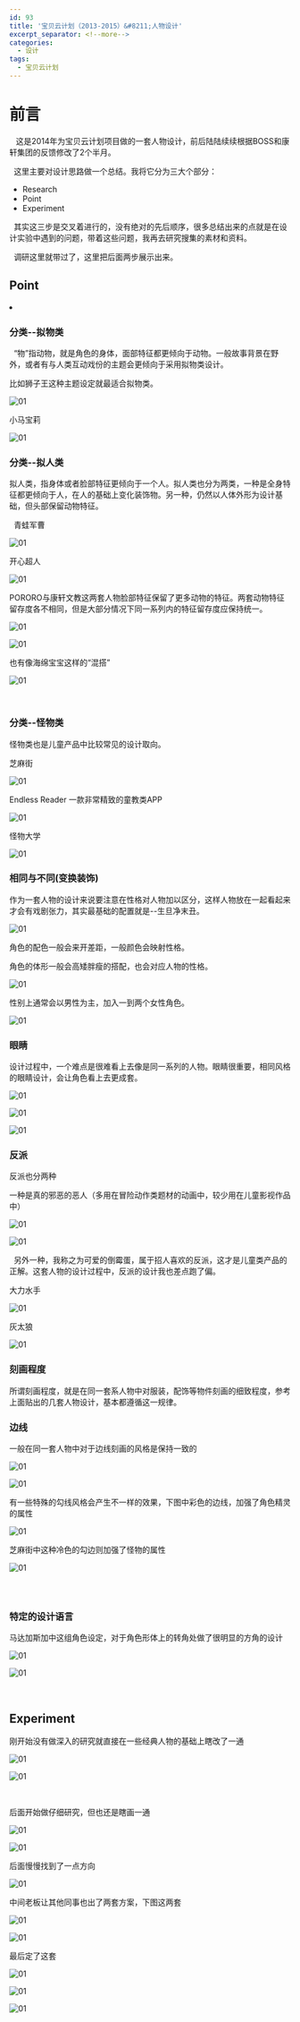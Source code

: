 ```yaml
---
id: 93
title: '宝贝云计划（2013-2015）&#8211;人物设计'
excerpt_separator: <!--more-->
categories:
  - 设计
tags:
  - 宝贝云计划
---
```

# 前言

&nbsp; &nbsp;这是2014年为宝贝云计划项目做的一套人物设计，前后陆陆续续根据BOSS和康轩集团的反馈修改了2个半月。

&nbsp; 这里主要对设计思路做一个总结。我将它分为三大个部分：

  * Research
  * Point
  * Experiment

&nbsp; 其实这三步是交叉着进行的，没有绝对的先后顺序，很多总结出来的点就是在设计实验中遇到的问题，带着这些问题，我再去研究搜集的素材和资料。

&nbsp; 调研这里就带过了，这里把后面两步展示出来。

<!--more-->

## Point

<li style="text-align: left;">

### 分类--拟物类

</li>

<p style="text-align: left;">
  &nbsp; “物”指动物，就是角色的身体，面部特征都更倾向于动物。一般故事背景在野外，或者有与人类互动戏份的主题会更倾向于采用拟物类设计。
</p>

<p style="text-align: left;">
  比如狮子王这种主题设定就最适合拟物类。
</p>

<p style="text-align: left;">

![01](/wp-content/uploads/2017/12/timg-5.jpeg)

</p>

<p style="text-align: left;">
  小马宝莉
</p>

<p style="text-align: left;">

![01](/wp-content/uploads/2017/12/timg-1.jpeg)

</p>

### 分类--拟人类

拟人类，指身体或者脸部特征更倾向于一个人。拟人类也分为两类，一种是全身特征都更倾向于人，在人的基础上变化装饰物。另一种，仍然以人体外形为设计基础，但头部保留动物特征。

<p style="text-align: left;">
  &nbsp;  青蛙军曹

![01](/wp-content/uploads/2017/12/u8174966611344930576fm27gp0.jpg)

</p>

<p style="text-align: left;">
  开心超人

![01](/wp-content/uploads/2017/12/QQ20171218-1@2x.png)

</p>

PORORO与康轩文教这两套人物脸部特征保留了更多动物的特征。两套动物特征留存度各不相同，但是大部分情况下同一系列内的特征留存度应保持统一。

![01](/wp-content/uploads/2017/12/timg-3.jpeg)

![01](/wp-content/uploads/2017/12/QQ20171218-2@2x.png)

也有像海绵宝宝这样的“混搭”

![01](/wp-content/uploads/2017/12/QQ20171218-3@2x.png)

&nbsp;

### 分类--怪物类

怪物类也是儿童产品中比较常见的设计取向。

芝麻街

![01](/wp-content/uploads/2017/12/timg-6.jpeg)

Endless Reader 一款非常精致的童教类APP

![01](/wp-content/uploads/2017/12/QQ20171218-4@2x.png)

<p style="text-align: left;">
  怪物大学

![01](/wp-content/uploads/2017/12/timg-7.jpeg)

</p>

### 相同与不同(变换装饰)

作为一套人物的设计来说要注意在性格对人物加以区分，这样人物放在一起看起来才会有戏剧张力，其实最基础的配置就是--生旦净末丑。

![01](/wp-content/uploads/2017/12/timg-8.jpeg)

角色的配色一般会来开差距，一般颜色会映射性格。

角色的体形一般会高矮胖瘦的搭配，也会对应人物的性格。

![01](/wp-content/uploads/2017/12/timg-3.jpeg)

性别上通常会以男性为主，加入一到两个女性角色。

![01](/wp-content/uploads/2017/12/QQ20171218-5@2x.png)

### 眼睛

设计过程中，一个难点是很难看上去像是同一系列的人物。眼睛很重要，相同风格的眼睛设计，会让角色看上去更成套。

![01](/wp-content/uploads/2017/12/timg-6.jpeg)

![01](/wp-content/uploads/2017/12/QQ20171218-2@2x.png)

![01](/wp-content/uploads/2017/12/timg-1.jpeg)

### 反派 

反派也分两种

一种是真的邪恶的恶人（多用在冒险动作类题材的动画中，较少用在儿童影视作品中）

![01](/wp-content/uploads/2017/12/timg-10.jpeg)

![01](/wp-content/uploads/2017/12/timg-11.jpeg)

&nbsp; 另外一种，我称之为可爱的倒霉蛋，属于招人喜欢的反派，这才是儿童类产品的正解。这套人物的设计过程中，反派的设计我也差点跑了偏。

大力水手

![01](/wp-content/uploads/2017/12/timg-12.jpeg)

灰太狼

![01](/wp-content/uploads/2017/12/u659236416117240240fm27gp0.jpg)

### 刻画程度

所谓刻画程度，就是在同一套系人物中对服装，配饰等物件刻画的细致程度，参考上面贴出的几套人物设计，基本都遵循这一规律。</li> 

### 边线

一般在同一套人物中对于边线刻画的风格是保持一致的

![01](/wp-content/uploads/2017/12/timg-13.jpeg)

![01](/wp-content/uploads/2017/12/timg-14.jpeg)

有一些特殊的勾线风格会产生不一样的效果，下图中彩色的边线，加强了角色精灵的属性

![01](/wp-content/uploads/2017/12/timg-1.jpeg)

芝麻街中这种冷色的勾边则加强了怪物的属性

![01](/wp-content/uploads/2017/12/timg-6.jpeg)



### &nbsp;

### 特定的设计语言

马达加斯加中这组角色设定，对于角色形体上的转角处做了很明显的方角的设计

![01](/wp-content/uploads/2017/12/timg-15.jpeg)

![01](/wp-content/uploads/2017/12/timg-17.jpeg)

&nbsp;

## Experiment

刚开始没有做深入的研究就直接在一些经典人物的基础上瞎改了一通

![01](/wp-content/uploads/2017/12/111.png)

![01](/wp-content/uploads/2017/12/222.png)

&nbsp;

后面开始做仔细研究，但也还是瞎画一通

![01](/wp-content/uploads/2017/12/1.png)

![01](/wp-content/uploads/2017/12/4.png)

后面慢慢找到了一点方向

![01](/wp-content/uploads/2017/12/6.png)

中间老板让其他同事也出了两套方案，下图这两套

![01](/wp-content/uploads/2017/12/5.png)

![01](/wp-content/uploads/2017/12/角色集合.png)

最后定了这套

![01](/wp-content/uploads/2017/12/人物设定.png)

![01](/wp-content/uploads/2017/12/人物设定（只读文档，勿改）.png)

![01](/wp-content/uploads/2017/12/Q版人物素材集合.png)